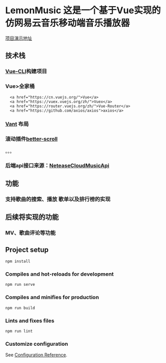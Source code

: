 # LemonMusic 这是一个基于Vue实现的仿网易云音乐移动端音乐播放器



<a href="https://fy4826.github.io/LemonMusic/dist/index.html">项目演示地址</a>

## 技术栈

### <a href="https://cli.vuejs.org/zh/">Vue-CLI</a>构建项目
### Vue>全家桶
      <a href="https://cn.vuejs.org/">Vue</a>
      <a href="https://vuex.vuejs.org/zh/">Vuex</a>
      <a href="https://router.vuejs.org/zh/">Vue-Router</a>
      <a href="https://github.com/axios/axios">axios</a>
###  <a href='https://github.com/youzan/vant'>Vant</a> 布局

### 滚动插件<a href='https://github.com/ustbhuangyi/better-scroll'>better-scroll</a>

。。。
### 后端api接口来源：<a href='https://github.com/Binaryify/NeteaseCloudMusicApi'>NeteaseCloudMusicApi</a>

## 功能

### 支持歌曲的搜索、播放 歌单以及排行榜的实现

## 后续将实现的功能
### MV、歌曲评论等功能



## Project setup
```
npm install
```

### Compiles and hot-reloads for development
```
npm run serve
```

### Compiles and minifies for production
```
npm run build
```


### Lints and fixes files
```
npm run lint
```

### Customize configuration
See [Configuration Reference](https://cli.vuejs.org/config/).